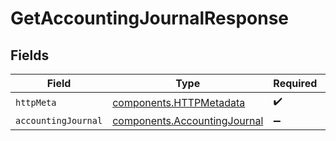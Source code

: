 # GetAccountingJournalResponse


## Fields

| Field                                                                        | Type                                                                         | Required                                                                     | Description                                                                  |
| ---------------------------------------------------------------------------- | ---------------------------------------------------------------------------- | ---------------------------------------------------------------------------- | ---------------------------------------------------------------------------- |
| `httpMeta`                                                                   | [components.HTTPMetadata](../../models/components/httpmetadata.md)           | :heavy_check_mark:                                                           | N/A                                                                          |
| `accountingJournal`                                                          | [components.AccountingJournal](../../models/components/accountingjournal.md) | :heavy_minus_sign:                                                           | Success                                                                      |